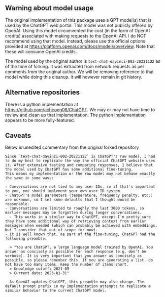## Warning about model usage

The original implementation of this package uses a GPT model(s) that is used by the ChatGPT web portal. This model was not publicly offered by OpenAI. Using this model circumvented the cost (in the form of OpenAI credits) associated with making requests to the OpenAI API. I do NOT recommend using that model. Instead, please use the official options provided at https://platform.openai.com/docs/models/overview. Note that these will consume OpenAI credits.

The model used by the original author is `text-chat-davinci-002-20221122` as of the time of forking. It was extracted from network requests as per comments from the original author. We will be removing reference to that model while doing this cleanup. It will however remain in git history.

## Alternative repositories

There is a python implementation at https://github.com/acheong08/ChatGPT. We may or may not have time to review and clean up that implementation. The python implementation appears to be more fully-featured.

## Caveats

Below is unedited commentary from the original forked repository

    Since `text-chat-davinci-002-20221122` is ChatGPT's raw model, I had to do my best to replicate the way the official ChatGPT website uses it. After extensive testing and comparing responses, I believe that the model used by ChatGPT has some additional fine-tuning.
    This means my implementation or the raw model may not behave exactly the same in some ways:

    - Conversations are not tied to any user IDs, so if that's important to you, you should implement your own user ID system.
    - ChatGPT's model parameters (temperature, frequency penalty, etc.) are unknown, so I set some defaults that I thought would be reasonable.
    - Conversations are limited to roughly the last 3000 tokens, so earlier messages may be forgotten during longer conversations.
      - This works in a similar way to ChatGPT, except I'm pretty sure they have some additional way of retrieving context from earlier messages when needed (which can probably be achieved with embeddings, but I consider that out-of-scope for now).
    - It is well known that, as part of the fine-tuning, ChatGPT had the following preamble:

      > "You are ChatGPT, a large language model trained by OpenAI. You answer as concisely as possible for each response (e.g. don’t be verbose). It is very important that you answer as concisely as possible, so please remember this. If you are generating a list, do not have too many items. Keep the number of items short.
      > Knowledge cutoff: 2021-09
      > Current date: 2023-01-31"

      As OpenAI updates ChatGPT, this preamble may also change. The default prompt prefix in my implementation attempts to replicate a similar behavior to the current ChatGPT model.
